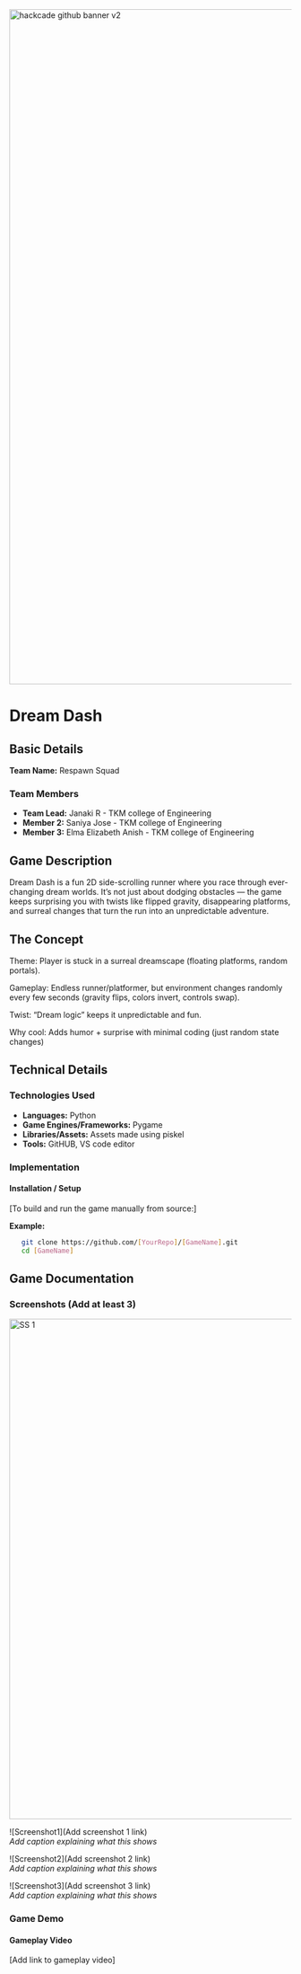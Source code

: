 <img width="3188" height="1202" alt="hackcade github banner v2" src="https://github.com/user-attachments/assets/0c4c3dcb-c5f7-46e7-965d-e4571edb09e9" />

# Dream Dash

## Basic Details

**Team Name:** Respawn Squad

### Team Members
- **Team Lead:** Janaki R - TKM college of Engineering
- **Member 2:** Saniya Jose - TKM college of Engineering
- **Member 3:** Elma Elizabeth Anish - TKM college of Engineering

## Game Description
Dream Dash is a fun 2D side-scrolling runner where you race through ever-changing dream worlds. It’s not just about dodging obstacles — the game keeps surprising you with twists like flipped gravity, disappearing platforms, and surreal changes that turn the run into an unpredictable adventure.

## The Concept
Theme: Player is stuck in a surreal dreamscape (floating platforms, random portals).

Gameplay: Endless runner/platformer, but environment changes randomly every few seconds (gravity flips, colors invert, controls swap).

Twist: “Dream logic” keeps it unpredictable and fun.

Why cool: Adds humor + surprise with minimal coding (just random state changes)

## Technical Details

### Technologies Used
- **Languages:** Python
- **Game Engines/Frameworks:** Pygame
- **Libraries/Assets:** Assets made using piskel
- **Tools:** GitHUB, VS code editor

### Implementation

#### Installation / Setup
[To build and run the game manually from source:]

**Example:**
```bash
   git clone https://github.com/[YourRepo]/[GameName].git
   cd [GameName]
```

## Game Documentation

### Screenshots (Add at least 3)
<img width="1230" height="891" alt="SS 1" src="https://github.com/user-attachments/assets/274d7eb5-528c-4fd0-9c20-c3afd5446969" />

![Screenshot1](Add screenshot 1 link)  
*Add caption explaining what this shows*

![Screenshot2](Add screenshot 2 link)  
*Add caption explaining what this shows*

![Screenshot3](Add screenshot    3 link)  
*Add caption explaining what this shows*

### Game Demo

#### Gameplay Video
[Add link to gameplay video]  


